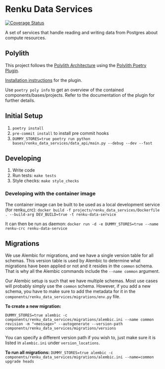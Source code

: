 # Renku Data Services

[![Coverage Status](https://coveralls.io/repos/github/SwissDataScienceCenter/renku-data-services/badge.svg?branch=main)](https://coveralls.io/github/SwissDataScienceCenter/renku-data-services?branch=main)

A set of services that handle reading and writing data from Postgres about
compute resources.

## Polylith
This project follows the [Polylith Architecture]() using the [Polylith Poetry
Plugin](https://davidvujic.github.io/python-polylith-docs/installation/).

[Installation
instructions](https://davidvujic.github.io/python-polylith-docs/installation/)
for the plugin.

Use `poetry poly info` to get an overview of the contained
components/bases/projects. Refer to the documentation of the plugin for further
details.

## Initial Setup

1. `poetry install`
2. `pre-commit install` to install pre commit hooks
3. `DUMMY_STORES=true poetry run python bases/renku_data_services/data_api/main.py --debug --dev --fast`

## Developing

1. Write code
2. Run tests: `make tests`
3. Style checks: `make style_checks`

### Developing with the container image

The container image can be built to be used as a local development service (for renku_crc):
`docker build -f projects/renku_data_services/Dockerfile . --build-arg DEV_BUILD=true -t renku-data-service`

It can then be run as daemon: `docker run -d -e DUMMY_STORES=true --name renku-crc renku-data-service`

## Migrations

We use Alembic for migrations, and we have a single version table for all schemas. This version table
is used by Alembic to determine what migrations have been applied or not and it resides in the `common`
schema. That is why all the Alembic commands include the `--name common` argument.

Our Alembic setup is such that we have multiple schemas. Most use cases will probably simply use
the `common` schema. However, if you add a new schema, you have to make sure to add the
metadata for it in the `components/renku_data_services/migrations/env.py` file.

**To create a new migration:**

`DUMMY_STORES=true alembic -c components/renku_data_services/migrations/alembic.ini --name common revision -m "<message>" --autogenerate --version-path components/renku_data_services/migrations/versions`

You can specify a different version path if you wish to, just make sure it is listed in `alembic.ini` under
`version_locations`.

**To run all migrations:**
`DUMMY_STORES=true alembic -c components/renku_data_services/migrations/alembic.ini --name=common upgrade heads`

